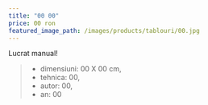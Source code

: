 ```yaml
---
title: "00 00"
price: 00 ron
featured_image_path: /images/products/tablouri/00.jpg
---
```


Lucrat manual!

> - dimensiuni: 00 X 00 cm, 
> - tehnica: 00, 
> - autor: 00, 
> - an: 00